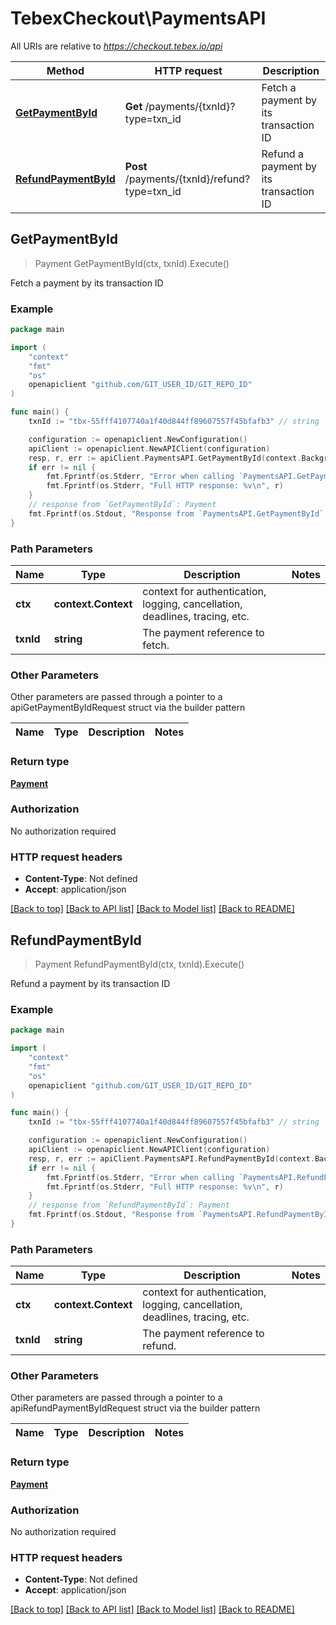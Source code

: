 # TebexCheckout\PaymentsAPI

All URIs are relative to *https://checkout.tebex.io/api*

Method | HTTP request | Description
------------- | ------------- | -------------
[**GetPaymentById**](PaymentsAPI.md#GetPaymentById) | **Get** /payments/{txnId}?type&#x3D;txn_id | Fetch a payment by its transaction ID
[**RefundPaymentById**](PaymentsAPI.md#RefundPaymentById) | **Post** /payments/{txnId}/refund?type&#x3D;txn_id | Refund a payment by its transaction ID



## GetPaymentById

> Payment GetPaymentById(ctx, txnId).Execute()

Fetch a payment by its transaction ID



### Example

```go
package main

import (
	"context"
	"fmt"
	"os"
	openapiclient "github.com/GIT_USER_ID/GIT_REPO_ID"
)

func main() {
	txnId := "tbx-55fff4107740a1f40d844ff89607557f45bfafb3" // string | The payment reference to fetch.

	configuration := openapiclient.NewConfiguration()
	apiClient := openapiclient.NewAPIClient(configuration)
	resp, r, err := apiClient.PaymentsAPI.GetPaymentById(context.Background(), txnId).Execute()
	if err != nil {
		fmt.Fprintf(os.Stderr, "Error when calling `PaymentsAPI.GetPaymentById``: %v\n", err)
		fmt.Fprintf(os.Stderr, "Full HTTP response: %v\n", r)
	}
	// response from `GetPaymentById`: Payment
	fmt.Fprintf(os.Stdout, "Response from `PaymentsAPI.GetPaymentById`: %v\n", resp)
}
```

### Path Parameters


Name | Type | Description  | Notes
------------- | ------------- | ------------- | -------------
**ctx** | **context.Context** | context for authentication, logging, cancellation, deadlines, tracing, etc.
**txnId** | **string** | The payment reference to fetch. | 

### Other Parameters

Other parameters are passed through a pointer to a apiGetPaymentByIdRequest struct via the builder pattern


Name | Type | Description  | Notes
------------- | ------------- | ------------- | -------------


### Return type

[**Payment**](Payment.md)

### Authorization

No authorization required

### HTTP request headers

- **Content-Type**: Not defined
- **Accept**: application/json

[[Back to top]](#) [[Back to API list]](../README.md#documentation-for-api-endpoints)
[[Back to Model list]](../README.md#documentation-for-models)
[[Back to README]](../README.md)


## RefundPaymentById

> Payment RefundPaymentById(ctx, txnId).Execute()

Refund a payment by its transaction ID



### Example

```go
package main

import (
	"context"
	"fmt"
	"os"
	openapiclient "github.com/GIT_USER_ID/GIT_REPO_ID"
)

func main() {
	txnId := "tbx-55fff4107740a1f40d844ff89607557f45bfafb3" // string | The payment reference to refund.

	configuration := openapiclient.NewConfiguration()
	apiClient := openapiclient.NewAPIClient(configuration)
	resp, r, err := apiClient.PaymentsAPI.RefundPaymentById(context.Background(), txnId).Execute()
	if err != nil {
		fmt.Fprintf(os.Stderr, "Error when calling `PaymentsAPI.RefundPaymentById``: %v\n", err)
		fmt.Fprintf(os.Stderr, "Full HTTP response: %v\n", r)
	}
	// response from `RefundPaymentById`: Payment
	fmt.Fprintf(os.Stdout, "Response from `PaymentsAPI.RefundPaymentById`: %v\n", resp)
}
```

### Path Parameters


Name | Type | Description  | Notes
------------- | ------------- | ------------- | -------------
**ctx** | **context.Context** | context for authentication, logging, cancellation, deadlines, tracing, etc.
**txnId** | **string** | The payment reference to refund. | 

### Other Parameters

Other parameters are passed through a pointer to a apiRefundPaymentByIdRequest struct via the builder pattern


Name | Type | Description  | Notes
------------- | ------------- | ------------- | -------------


### Return type

[**Payment**](Payment.md)

### Authorization

No authorization required

### HTTP request headers

- **Content-Type**: Not defined
- **Accept**: application/json

[[Back to top]](#) [[Back to API list]](../README.md#documentation-for-api-endpoints)
[[Back to Model list]](../README.md#documentation-for-models)
[[Back to README]](../README.md)

